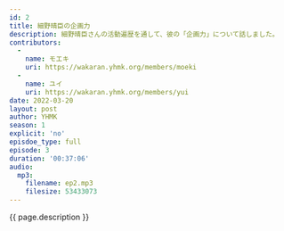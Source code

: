 ```yaml
---
id: 2
title: 細野晴臣の企画力
description: 細野晴臣さんの活動遍歴を通して、彼の「企画力」について話しました。
contributors:
  - 
    name: モエキ
    uri: https://wakaran.yhmk.org/members/moeki
  -
    name: ユイ
    uri: https://wakaran.yhmk.org/members/yui
date: 2022-03-20
layout: post
author: YHMK
season: 1
explicit: 'no'
episdoe_type: full
episode: 3
duration: '00:37:06'
audio:
  mp3:
    filename: ep2.mp3
    filesize: 53433073
---
```


{{ page.description }}
